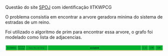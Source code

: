Questão do site [SPOJ](https://spoj.com/) com identificação IITKWPCG

O problema consistia em encontrar a arvore geradora minima do sistema de estradas de um reino.

Foi utilizado o algoritmo de prim para encontrar essa arvore, o grafo foi modelado como lista de adjacencias.

![submissão aceita](AC.png)